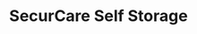 ---
title: "SecurCare Self Storage"
url: /midwest-city/securcare-self-storage/
shop: storage rental
---